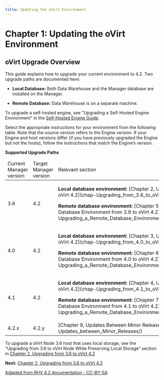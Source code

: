 ```yaml
---
title: Updating the oVirt Environment
---
```


# Chapter 1: Updating the oVirt Environment

## oVirt Upgrade Overview

This guide explains how to upgrade your current environment to 4.2. Two upgrade paths are documented here:

* **Local Database:** Both Data Warehouse and the Manager database are installed on the Manager.

* **Remote Database:** Data Warehouse is on a separate machine.

To upgrade a self-hosted engine, see "Upgrading a Self-Hosted Engine Environment" in the [Self-Hosted Engine Guide](self-hosted/Self-Hosted_Engine_Guide).

Select the appropriate instructions for your environment from the following table. Note that the source version refers to the Engine version. If your Engine and host versions differ (if you have previously upgraded the Engine but not the hosts), follow the instructions that match the Engine’s version.

**Supported Upgrade Paths**

<table>
 <thead>
  <tr>
   <td>Current Manager version</td>
   <td>Target Manager version</td>
   <td>Relevant section</td>
  </tr>
 </thead>
 <tbody>
  <tr>
   <td>3.6</td>
   <td>4.2</td>
   <td>
   <p><b>Local database environment:</b> [Chapter 2, Upgrading from 3.6 to oVirt 4.2](chap-Upgrading_from_3.6_to_oVirt_4.2)</p>
   <p><b>Remote database environment:</b> [Chapter 5, Upgrading a Remote Database Environment from 3.6 to oVirt 4.2](chap-Upgrading_a_Remote_Database_Environment_from_3.6_to_oVirt_4.2)</p>
  </td>
  </tr>
  <tr>
   <td>4.0</td>
   <td>4.2</td>
   <td>
   <p><b>Local database environment:</b> [Chapter 3, Upgrading from 4.0 to oVirt 4.2](chap-Upgrading_from_4.0_to_oVirt_4.2)</p>
   <p><b>Remote database environment:</b> [Chapter 6, Upgrading a Remote Database Environment from 4.0 to oVirt 4.2](chap-Upgrading_a_Remote_Database_Environment_from_4.0_to_oVirt_4.2)</p>
  </td>
  </tr>
  <tr>
   <td>4.1</td>
   <td>4.2</td>
   <td>
   <p><b>Local database environment:</b> [Chapter 4, Upgrading from 4.1 to oVirt 4.2](chap-Upgrading_from_4.1_to_oVirt_4.2)</p>
   <p><b>Remote database environment:</b> [Chapter 7, Upgrading a Remote Database Environment from 4.1 to oVirt 4.2](chap-Upgrading_a_Remote_Database_Environment_from_4.1_to_oVirt_4.2)</p>
  </td>
  </tr>
  <tr>
   <td>4.2.x</td>
   <td>4.2.y</td>
   <td>[Chapter 9, Updates Between Minor Releases](chap-Updates_between_Minor_Releases/)</td>
  </tr>
 </tbody>
</table>

To upgrade a oVirt Node 3.6 host that uses local storage, see the “Upgrading from 3.6 to oVirt Node While Preserving Local Storage” section in [Chapter 2, Upgrading from 3.6 to oVirt 4.2](chap-Upgrading_from_3.6_to_oVirt_4.2)

**Next:** [Chapter 2, Upgrading from 3.6 to oVirt 4.2](chap-Upgrading_from_3.6_to_oVirt_4.2)

[Adapted from RHV 4.2 documentation - CC-BY-SA](https://access.redhat.com/documentation/en-us/red_hat_virtualization/4.2/html/upgrade_guide/chap-updating_the_red_hat_enterprise_virtualization_environment)
